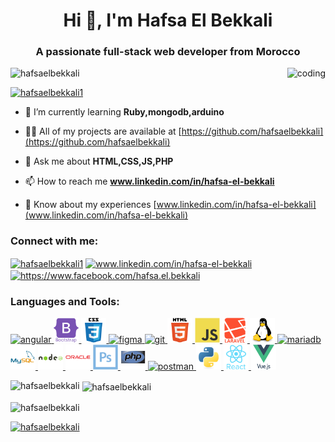 <!-- [![MasterHead](https://c.tenor.com/PP9v7VIs6R4AAAAd/scaler-create-impact.gif) whidth=100px] -->


<h1 align="center">Hi 👋, I'm Hafsa El Bekkali</h1>
<h3 align="center">A passionate full-stack web developer from Morocco</h3>

<img align="right" alt='coding' whidth='500' src='https://resultpediabd.com/wp-content/uploads/2019/08/me.gif'>
<p align="left"> <img src="https://komarev.com/ghpvc/?username=hafsaelbekkali&label=Profile%20views&color=0e75b6&style=flat" alt="hafsaelbekkali" /> </p>
<p align="left"> <a href="https://twitter.com/hafsaelbekkali1" target="blank"><img src="https://img.shields.io/twitter/follow/hafsaelbekkali1?logo=twitter&style=for-the-badge" alt="hafsaelbekkali1" /></a> </p> 


- 🌱 I’m currently learning **Ruby,mongodb,arduino**

- 👨‍💻 All of my projects are available at [https://github.com/hafsaelbekkali](https://github.com/hafsaelbekkali)

- 💬 Ask me about **HTML,CSS,JS,PHP**

- 📫 How to reach me **www.linkedin.com/in/hafsa-el-bekkali**

- 📄 Know about my experiences [www.linkedin.com/in/hafsa-el-bekkali](www.linkedin.com/in/hafsa-el-bekkali)

<h3 align="left">Connect with me:</h3>
<p align="left">
<a href="https://twitter.com/hafsaelbekkali1" target="blank"><img align="center" src="https://raw.githubusercontent.com/rahuldkjain/github-profile-readme-generator/master/src/images/icons/Social/twitter.svg" alt="hafsaelbekkali1" height="30" width="40" /></a>
<a href="https://linkedin.com/in/www.linkedin.com/in/hafsa-el-bekkali" target="blank"><img align="center" src="https://raw.githubusercontent.com/rahuldkjain/github-profile-readme-generator/master/src/images/icons/Social/linked-in-alt.svg" alt="www.linkedin.com/in/hafsa-el-bekkali" height="30" width="40" /></a>
<a href="https://fb.com/https://www.facebook.com/hafsa.el.bekkali" target="blank"><img align="center" src="https://raw.githubusercontent.com/rahuldkjain/github-profile-readme-generator/master/src/images/icons/Social/facebook.svg" alt="https://www.facebook.com/hafsa.el.bekkali" height="30" width="40" /></a>
</p>

<h3 align="left">Languages and Tools:</h3>
<p align="left"> <a href="https://angular.io" target="_blank" rel="noreferrer"> <img src="https://angular.io/assets/images/logos/angular/angular.svg" alt="angular" width="40" height="40"/> </a> <a href="https://getbootstrap.com" target="_blank" rel="noreferrer"> <img src="https://raw.githubusercontent.com/devicons/devicon/master/icons/bootstrap/bootstrap-plain-wordmark.svg" alt="bootstrap" width="40" height="40"/> </a> <a href="https://www.w3schools.com/css/" target="_blank" rel="noreferrer"> <img src="https://raw.githubusercontent.com/devicons/devicon/master/icons/css3/css3-original-wordmark.svg" alt="css3" width="40" height="40"/> </a> <a href="https://www.figma.com/" target="_blank" rel="noreferrer"> <img src="https://www.vectorlogo.zone/logos/figma/figma-icon.svg" alt="figma" width="40" height="40"/> </a> <a href="https://git-scm.com/" target="_blank" rel="noreferrer"> <img src="https://www.vectorlogo.zone/logos/git-scm/git-scm-icon.svg" alt="git" width="40" height="40"/> </a> <a href="https://www.w3.org/html/" target="_blank" rel="noreferrer"> <img src="https://raw.githubusercontent.com/devicons/devicon/master/icons/html5/html5-original-wordmark.svg" alt="html5" width="40" height="40"/> </a> <a href="https://developer.mozilla.org/en-US/docs/Web/JavaScript" target="_blank" rel="noreferrer"> <img src="https://raw.githubusercontent.com/devicons/devicon/master/icons/javascript/javascript-original.svg" alt="javascript" width="40" height="40"/> </a> <a href="https://laravel.com/" target="_blank" rel="noreferrer"> <img src="https://raw.githubusercontent.com/devicons/devicon/master/icons/laravel/laravel-plain-wordmark.svg" alt="laravel" width="40" height="40"/> </a> <a href="https://www.linux.org/" target="_blank" rel="noreferrer"> <img src="https://raw.githubusercontent.com/devicons/devicon/master/icons/linux/linux-original.svg" alt="linux" width="40" height="40"/> </a> <a href="https://mariadb.org/" target="_blank" rel="noreferrer"> <img src="https://www.vectorlogo.zone/logos/mariadb/mariadb-icon.svg" alt="mariadb" width="40" height="40"/> </a> <a href="https://www.mysql.com/" target="_blank" rel="noreferrer"> <img src="https://raw.githubusercontent.com/devicons/devicon/master/icons/mysql/mysql-original-wordmark.svg" alt="mysql" width="40" height="40"/> </a> <a href="https://nodejs.org" target="_blank" rel="noreferrer"> <img src="https://raw.githubusercontent.com/devicons/devicon/master/icons/nodejs/nodejs-original-wordmark.svg" alt="nodejs" width="40" height="40"/> </a> <a href="https://www.oracle.com/" target="_blank" rel="noreferrer"> <img src="https://raw.githubusercontent.com/devicons/devicon/master/icons/oracle/oracle-original.svg" alt="oracle" width="40" height="40"/> </a> <a href="https://www.photoshop.com/en" target="_blank" rel="noreferrer"> <img src="https://raw.githubusercontent.com/devicons/devicon/master/icons/photoshop/photoshop-line.svg" alt="photoshop" width="40" height="40"/> </a> <a href="https://www.php.net" target="_blank" rel="noreferrer"> <img src="https://raw.githubusercontent.com/devicons/devicon/master/icons/php/php-original.svg" alt="php" width="40" height="40"/> </a> <a href="https://postman.com" target="_blank" rel="noreferrer"> <img src="https://www.vectorlogo.zone/logos/getpostman/getpostman-icon.svg" alt="postman" width="40" height="40"/> </a> <a href="https://www.python.org" target="_blank" rel="noreferrer"> <img src="https://raw.githubusercontent.com/devicons/devicon/master/icons/python/python-original.svg" alt="python" width="40" height="40"/> </a> <a href="https://reactjs.org/" target="_blank" rel="noreferrer"> <img src="https://raw.githubusercontent.com/devicons/devicon/master/icons/react/react-original-wordmark.svg" alt="react" width="40" height="40"/> </a> <a href="https://vuejs.org/" target="_blank" rel="noreferrer"> <img src="https://raw.githubusercontent.com/devicons/devicon/master/icons/vuejs/vuejs-original-wordmark.svg" alt="vuejs" width="40" height="40"/> </a> </p>

<p><img align="left" src="https://github-readme-stats.vercel.app/api/top-langs?username=hafsaelbekkali&show_icons=true&locale=en&layout=compact" alt="hafsaelbekkali" /></p>

<p>&nbsp;<img align="center" src="https://github-readme-stats.vercel.app/api?username=hafsaelbekkali&show_icons=true&locale=en" alt="hafsaelbekkali" /></p>

<p><img align="center" src="https://github-readme-streak-stats.herokuapp.com/?user=hafsaelbekkali&" alt="hafsaelbekkali" /></p>



<p align="left"> <a href="https://github.com/ryo-ma/github-profile-trophy"><img src="https://github-profile-trophy.vercel.app/?username=hafsaelbekkali" alt="hafsaelbekkali" /></a> </p> 

